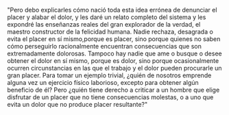 "Pero debo explicarles cómo nació toda esta idea errónea de denunciar el placer y alabar el dolor, y les daré un relato completo del sistema y les expondré las enseñanzas reales del gran explorador de la verdad, el maestro constructor de la felicidad humana. Nadie rechaza, desagrada o evita el placer en sí mismo,porque es placer, sino porque quienes no saben cómo perseguirlo racionalmente encuentran consecuencias que son extremadamente dolorosas. Tampoco hay nadie que ame o busque o desee obtener el dolor en sí mismo, porque es dolor, sino porque ocasionalmente ocurren circunstancias en las que el trabajo y el dolor pueden procurarle un gran placer. Para tomar un ejemplo trivial, ¿quién de nosotros emprende alguna vez un ejercicio físico laborioso, excepto para obtener algún beneficio de él? Pero ¿quién tiene derecho a criticar a un hombre que elige disfrutar de un placer que no tiene consecuencias molestas, o a uno que evita un dolor que no produce placer resultante?"  